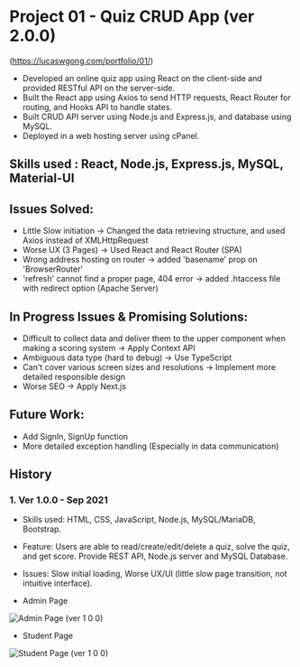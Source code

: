 # Project 01 - Quiz CRUD App (ver 2.0.0)

 (https://lucaswgong.com/portfolio/01/)

 - Developed an online quiz app using React on the client-side and provided RESTful API on the server-side.
 - Built the React app using Axios to send HTTP requests, React Router for routing, and Hooks API to handle states.
 - Built CRUD API server using Node.js and Express.js, and database using MySQL.
 - Deployed in a web hosting server using cPanel.
 
 
 ## Skills used : React, Node.js, Express.js, MySQL, Material-UI
 
 
 ## Issues Solved:

 - Little Slow initiation -> Changed the data retrieving structure, and used Axios instead of XMLHttpRequest
 - Worse UX (3 Pages) -> Used React and React Router (SPA)
 - Wrong address hosting on router -> added 'basename' prop on 'BrowserRouter'   
 - 'refresh' cannot find a proper page, 404 error -> added .htaccess file with redirect option (Apache Server)
 
 
 ## In Progress Issues & Promising Solutions:
 
 - Difficult to collect data and deliver them to the upper component when making a scoring system -> Apply Context API
 - Ambiguous data type (hard to debug) -> Use TypeScript
 - Can't cover various screen sizes and resolutions -> Implement more detailed responsible design
 - Worse SEO -> Apply Next.js


 ## Future Work: 
 
 - Add SignIn, SignUp function
 - More detailed exception handling (Especially in data communication)


 ## History

### 1. Ver 1.0.0 - Sep 2021
- Skills used: HTML, CSS, JavaScript, Node.js, MySQL/MariaDB, Bootstrap.
- Feature: Users are able to read/create/edit/delete a quiz, solve the quiz, and get score. Provide REST API, Node.js server and MySQL Database. 
- Issues: Slow initial loading, Worse UX/UI (little slow page transition, not intuitive interface).

- Admin Page

![Admin Page (ver 1 0 0)](https://user-images.githubusercontent.com/45385949/134595623-8ae3c289-074b-4f90-83f3-fde225665de7.png)

- Student Page

![Student Page (ver 1 0 0)](https://user-images.githubusercontent.com/45385949/134595640-e2587775-9419-4b90-aab1-8d1dfe2a29f9.png)
